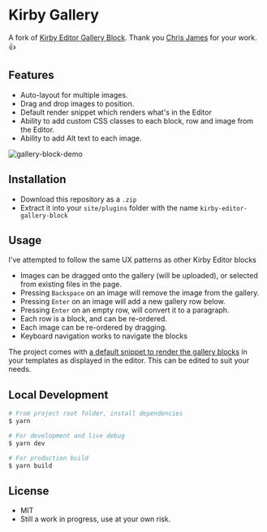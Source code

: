 # Kirby  Gallery

A fork of [Kirby Editor Gallery Block](https://github.com/cajames/kirby-editor-gallery-block). Thank you [Chris James](https://github.com/cajames) for your work. 👍

## Features

- Auto-layout for multiple images.
- Drag and drop images to position.
- Default render snippet which renders what's in the Editor
- Ability to add custom CSS classes to each block, row and image from the Editor.
- Ability to add Alt text to each image.

![gallery-block-demo](https://user-images.githubusercontent.com/1523286/84902687-7896a680-b0f0-11ea-871d-75a64442f0f7.gif)

## Installation

- Download this repository as a `.zip`
- Extract it into your `site/plugins` folder with the name `kirby-editor-gallery-block`

## Usage

I've attempted to follow the same UX patterns as other Kirby Editor blocks

- Images can be dragged onto the gallery (will be uploaded), or selected from existing files in the page.
- Pressing `Backspace` on an image will remove the image from the gallery.
- Pressing `Enter` on an image will add a new gallery row below.
- Pressing `Enter` on an empty row, will convert it to a paragraph.
- Each row is a block, and can be re-ordered.
- Each image can be re-ordered by dragging.
- Keyboard navigation works to navigate the blocks

The project comes with [a default snippet to render the gallery blocks](https://github.com/cajames/kirby-editor-gallery-block/tree/master/snippets) in your templates as displayed in the editor. This can be edited to suit your needs.

## Local Development

```sh
# From project root folder, install dependencies
$ yarn

# For development and live debug
$ yarn dev

# For production build
$ yarn build
```

## License

- MIT
- Still a work in progress, use at your own risk.